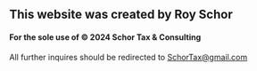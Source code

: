 ## This website was created by Roy Schor 
#### For the sole use of © 2024 Schor Tax & Consulting

All further inquires should be redirected to SchorTax@gmail.com
